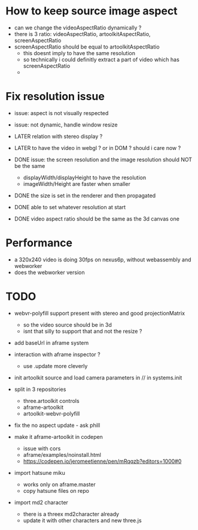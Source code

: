 # How to keep source image aspect
- can we change the videoAspectRatio dynamically ?
- there is 3 ratio: videoAspectRatio, artoolkitAspectRatio, screenAspectRatio
- screenAspectRatio should be equal to artoolkitAspectRatio
  - this doesnt imply to have the same resolution
  - so technically i could definitly extract a part of video which has screenAspectRatio
  - 

# Fix resolution issue
- issue: aspect is not visually respected
- issue: not dynamic, handle window resize

- LATER relation with stereo display ?
- LATER to have the video in webgl ? or in DOM ? should i care now ?


- DONE issue: the screen resolution and the image resolution should NOT be the same
  - displayWidth/displayHeight to have the resolution
  - imageWidth/Height are faster when smaller
- DONE the size is set in the renderer and then propagated
- DONE able to set whatever resolution at start
- DONE video aspect ratio should be the same as the 3d canvas one

# Performance
- a 320x240 video is doing 30fps on nexus6p, without webassembly and webworker
- does the webworker version 

# TODO
- webvr-polyfill support present with stereo and good projectionMatrix
  - so the video source should be in 3d
  - isnt that silly to support that and not the resize ?
- add baseUrl in aframe system
- interaction with aframe inspector ?
  - use .update more cleverly
- init artoolkit source and load camera parameters in // in systems.init
- split in 3 repositories
  - three.artoolkit controls
  - aframe-artoolkit
  - artoolkit-webvr-polyfill
- fix the no aspect update - ask phill
- make it aframe-artoolkit in codepen
  - issue with cors
  - aframe/examples/noinstall.html
  - https://codepen.io/jeromeetienne/pen/mRqqzb?editors=1000#0
  
- import hatsune miku
  - works only on aframe.master
  - copy hatsune files on repo
- import md2 character
  - there is a threex md2character already
  - update it with other characters and new three.js
